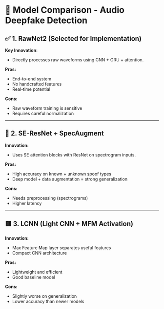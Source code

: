# 🔬 Model Comparison - Audio Deepfake Detection

## ✅ 1. RawNet2 (Selected for Implementation)

**Key Innovation:**
- Directly processes raw waveforms using CNN + GRU + attention.

**Pros:**
- End-to-end system
- No handcrafted features
- Real-time potential

**Cons:**
- Raw waveform training is sensitive
- Requires careful normalization

---

## 🧠 2. SE-ResNet + SpecAugment

**Innovation:**
- Uses SE attention blocks with ResNet on spectrogram inputs.

**Pros:**
- High accuracy on known + unknown spoof types
- Deep model + data augmentation = strong generalization

**Cons:**
- Needs preprocessing (spectrograms)
- Higher latency

---

## 🟨 3. LCNN (Light CNN + MFM Activation)

**Innovation:**
- Max Feature Map layer separates useful features
- Compact CNN architecture

**Pros:**
- Lightweight and efficient
- Good baseline model

**Cons:**
- Slightly worse on generalization
- Lower accuracy than newer models
